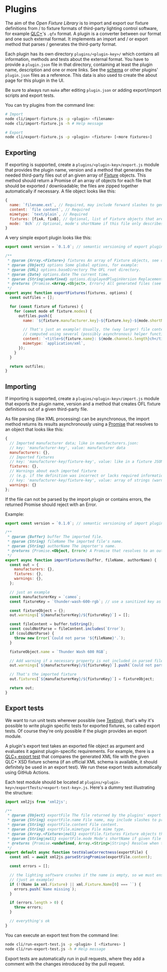 # Plugins

The aim of the *Open Fixture Library* is to import and export our fixture definitions from / to fixture formats of third-party lighting control software, for example [QLC+](https://github.com/mcallegari/qlcplus)'s `.qfx` format. A plugin is a converter between our format and one such external format. It implements an import and / or export method that parses / generates the third-party format.

Each plugin has its own directory `plugins/<plugin-key>/` which contains all information, methods and tests about the external format. You have to provide a `plugin.json` file in that directory, containing at least the plugin name, description and one or more links. See the [schema](../schemas/plugin.json) or other plugins' `plugin.json` files as a reference. This data is also used to create the about page for this plugin in the UI.

Be sure to always run `make` after editing `plugin.json` or adding export/import scripts and export tests.

You can try plugins from the command line:

```bash
# Import
node cli/import-fixture.js -p <plugin> <filename>
node cli/import-fixture.js -h # Help message

# Export
node cli/export-fixture.js -p <plugin> <fixture> [<more fixtures>]
```

## Exporting

If exporting is supported, create a `plugins/<plugin-key>/export.js` module that provides the plugin name, version and a method that generates the needed third-party files out of an given array of [Fixture](model-api.md#Fixture) objects. This method should return a Promise of an array of objects for each file that should be exported / downloadable; the files are zipped together automatically if necessary. A file object looks like this:

<!-- eslint-skip -->
```js
{
  name: `filename.ext`, // Required, may include forward slashes to generate a folder structure
  content: `file content`, // Required
  mimetype: `text/plain`, // Required
  fixtures: [fixA, fixB], // Optional, list of Fixture objects that are described in this file; may be omitted if the file doesn't belong to any fixture (e.g. manufacturer information)
  mode: `8ch` // Optional, mode's shortName if this file only describes a single mode
}
```

A very simple export plugin looks like this:

```js
export const version = `0.1.0`; // semantic versioning of export plugin

/**
 * @param {Array.<Fixture>} fixtures An array of Fixture objects, see our fixture model
 * @param {Object} options Some global options, for example:
 * @param {URL} options.baseDirectory The OFL root directory.
 * @param {Date} options.date The current time.
 * @param {String|undefined} options.displayedPluginVersion Replacement for plugin version if the plugin version is used in export.
 * @returns {Promise.<Array.<Object>, Error>} All generated files (see file schema above)
 */
export async function exportFixtures(fixtures, options) {
  const outfiles = [];

  for (const fixture of fixtures) {
    for (const mode of fixture.modes) {
      outfiles.push({
        name: `${fixture.manufacturer.key}-${fixture.key}-${mode.shortName}.xml`,

        // That's just an example! Usually, the (way larger) file contents are
        // computed using several (possibly asynchronous) helper functions
        content: `<title>${fixture.name}: ${mode.channels.length}ch</title>`,
        mimetype: `application/xml`,
      });
    }
  }

  return outfiles;
}
```

## Importing

If importing is supported, create a `plugins/<plugin-key>/import.js` module that exports the plugin name, version and a method that creates OFL fixture definitions out of a given third-party file.

As file parsing (like XML processing) can be asynchronous, the import method returns its results asynchronously using a [Promise](https://developer.mozilla.org/de/docs/Web/JavaScript/Reference/Global_Objects/Promise) that resolves to an object that looks like this:

<!-- eslint-skip -->
```js
{
  // Imported manufacturer data; like in manufacturers.json:
  // key: 'manufacturer-key', value: manufacturer data
  manufacturers: {},
  // Imported fixtures
  // key: 'manufacturer-key/fixture-key', value: like in a fixture JSON
  fixtures: {},
  // Warnings about each imported fixture
  // (e.g. if the definition was incorrect or lacks required information)
  // key: 'manufacturer-key/fixture-key', value: array of strings (warning messages)
  warnings: {}
};
```

If the file can not be parsed by the import plugin or contains errors, the returned Promise should reject with an Error.

Example:

```js
export const version = `0.1.0`; // semantic versioning of import plugin

/**
 * @param {Buffer} buffer The imported file.
 * @param {String} fileName The imported file's name.
 * @param {String} authorName The importer's name.
 * @returns {Promise.<Object, Error>} A Promise that resolves to an out object (see above) or rejects with an error.
 */
export async function importFixtures(buffer, fileName, authorName) {
  const out = {
    manufacturers: {},
    fixtures: {},
    warnings: {},
  };

  // just an example
  const manufacturerKey = `cameo`;
  const fixtureKey = `thunder-wash-600-rgb`; // use a sanitized key as it's used as filename!

  const fixtureObject = {};
  out.warnings[`${manufacturerKey}/${fixtureKey}`] = [];

  const fileContent = buffer.toString();
  const couldNotParse = fileContent.includes(`Error`);
  if (couldNotParse) {
    throw new Error(`Could not parse '${fileName}'.`);
  }

  fixtureObject.name = `Thunder Wash 600 RGB`;

  // Add warning if a necessary property is not included in parsed file
  out.warnings[`${manufacturerKey}/${fixtureKey}`].push(`Could not parse categories, please specify them manually.`);

  // That's the imported fixture
  out.fixtures[`${manufacturerKey}/${fixtureKey}`] = fixtureObject;

  return out;
}
```

## Export tests

We want to run unit tests wherever possible (see [Testing](testing.md)), that's why it's possible to write plugin specific tests for exported fixtures, so called export tests. Of course they're only possible if the plugin provides an export module.

A plugin's export test takes an exported file object as argument and evaluates it against plugin-specific requirements. For example, there is a [QLC+ export test](../plugins/qlcplus_4.12.2/exportTests/xsd-schema-conformity.js) that compares the generated XML file with the given QLC+ XSD fixture schema (if an official XML schema is available, it should definitely be used in an export test). We run these export tests automatically using GitHub Actions.

Each test module should be located at `plugins/<plugin-key>/exportTests/<export-test-key>.js`. Here's a dummy test illustrating the structure:

```js
import xml2js from 'xml2js';

/**
 * @param {Object} exportFile The file returned by the plugins' export module.
 * @param {String} exportFile.name File name, may include slashes to provide a folder structure.
 * @param {String} exportFile.content File content.
 * @param {String} exportFile.mimetype File mime type.
 * @param {Array.<Fixture>|null} exportFile.fixtures Fixture objects that are described in given file; may be omitted if the file doesn't belong to any fixture (e.g. manufacturer information).
 * @param {String|null} exportFile.mode Mode's shortName if given file only describes a single mode.
 * @returns {Promise.<undefined, Array.<String>|String>} Resolve when the test passes or reject with an array of errors or one error if the test fails.
 */
export default async function testValueCorrectness(exportFile) {
  const xml = await xml2js.parseStringPromise(exportFile.content);

  const errors = [];

  // the lighting software crashes if the name is empty, so we must ensure that this won't happen
  // (just an example)
  if (!(Name in xml.Fixture) || xml.Fixture.Name[0] === ``) {
    errors.push(`Name missing`);
  }

  if (errors.length > 0) {
    throw errors;
  }

  // everything's ok
}
```

You can execute an export test from the command line:

```bash
node cli/run-export-test.js -p <plugin> [ <fixtures> ]
node cli/run-export-test.js -h # Help message
```

Export tests are automatically run in pull requests, where they add a comment with the changes introduced by the pull request.
